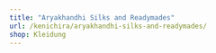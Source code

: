 ```yaml
---
title: "Aryakhandhi Silks and Readymades"
url: /kenichira/aryakhandhi-silks-and-readymades/
shop: Kleidung
---
```

